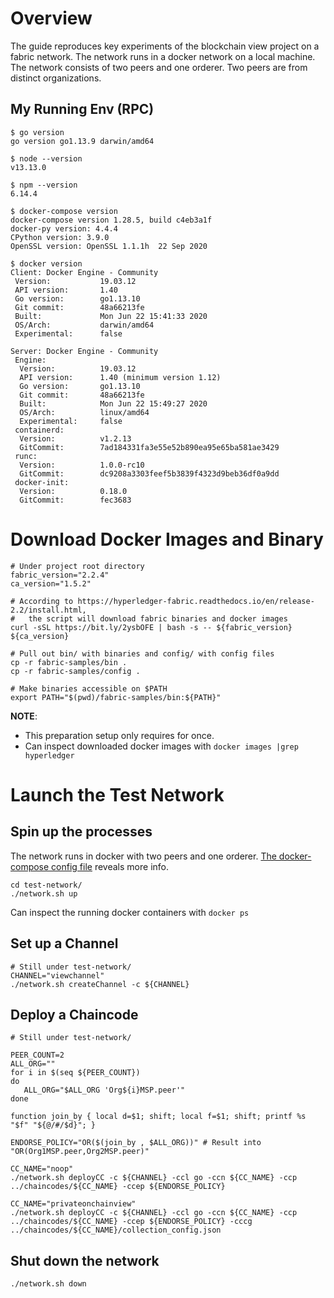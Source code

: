 # Overview
The guide reproduces key experiments of the blockchain view project on a fabric network.
The network runs in a docker network on a local machine. 
The network consists of two peers and one orderer. 
Two peers are from distinct organizations. 

## My Running Env (RPC)
```
$ go version
go version go1.13.9 darwin/amd64

$ node --version
v13.13.0

$ npm --version
6.14.4

$ docker-compose version
docker-compose version 1.28.5, build c4eb3a1f
docker-py version: 4.4.4
CPython version: 3.9.0
OpenSSL version: OpenSSL 1.1.1h  22 Sep 2020

```

```
$ docker version
Client: Docker Engine - Community
 Version:           19.03.12
 API version:       1.40
 Go version:        go1.13.10
 Git commit:        48a66213fe
 Built:             Mon Jun 22 15:41:33 2020
 OS/Arch:           darwin/amd64
 Experimental:      false

Server: Docker Engine - Community
 Engine:
  Version:          19.03.12
  API version:      1.40 (minimum version 1.12)
  Go version:       go1.13.10
  Git commit:       48a66213fe
  Built:            Mon Jun 22 15:49:27 2020
  OS/Arch:          linux/amd64
  Experimental:     false
 containerd:
  Version:          v1.2.13
  GitCommit:        7ad184331fa3e55e52b890ea95e65ba581ae3429
 runc:
  Version:          1.0.0-rc10
  GitCommit:        dc9208a3303feef5b3839f4323d9beb36df0a9dd
 docker-init:
  Version:          0.18.0
  GitCommit:        fec3683

```

# Download Docker Images and Binary
```
# Under project root directory
fabric_version="2.2.4"
ca_version="1.5.2"

# According to https://hyperledger-fabric.readthedocs.io/en/release-2.2/install.html,
#   the script will download fabric binaries and docker images
curl -sSL https://bit.ly/2ysbOFE | bash -s -- ${fabric_version} ${ca_version}

# Pull out bin/ with binaries and config/ with config files
cp -r fabric-samples/bin . 
cp -r fabric-samples/config . 

# Make binaries accessible on $PATH
export PATH="$(pwd)/fabric-samples/bin:${PATH}"
```

**NOTE**: 
* This preparation setup only requires for once. 
* Can inspect downloaded docker images with `docker images |grep hyperledger`

# Launch the Test Network
## Spin up the processes
The network runs in docker with two peers and one orderer. [The docker-compose config file](test-network/docker/docker-compose-test-net.yaml) reveals more info. 
```
cd test-network/
./network.sh up
```

Can inspect the running docker containers with `docker ps`

## Set up a Channel
```
# Still under test-network/
CHANNEL="viewchannel"
./network.sh createChannel -c ${CHANNEL}
```

## Deploy a Chaincode
```
# Still under test-network/

PEER_COUNT=2
ALL_ORG=""
for i in $(seq ${PEER_COUNT})
do
   ALL_ORG="$ALL_ORG 'Org${i}MSP.peer'"
done

function join_by { local d=$1; shift; local f=$1; shift; printf %s "$f" "${@/#/$d}"; }

ENDORSE_POLICY="OR($(join_by , $ALL_ORG))" # Result into "OR(Org1MSP.peer,Org2MSP.peer)"

CC_NAME="noop"
./network.sh deployCC -c ${CHANNEL} -ccl go -ccn ${CC_NAME} -ccp ../chaincodes/${CC_NAME} -ccep ${ENDORSE_POLICY}

CC_NAME="privateonchainview"
./network.sh deployCC -c ${CHANNEL} -ccl go -ccn ${CC_NAME} -ccp ../chaincodes/${CC_NAME} -ccep ${ENDORSE_POLICY} -cccg ../chaincodes/${CC_NAME}/collection_config.json

```


## Shut down the network
```
./network.sh down
```






